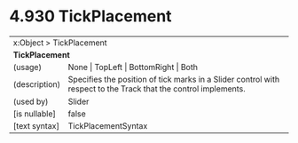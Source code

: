 <html dir="LTR" xmlns:mshelp="http://msdn.microsoft.com/mshelp" xmlns:ddue="http://ddue.schemas.microsoft.com/authoring/2003/5" xmlns:xlink="http://www.w3.org/1999/xlink" xmlns:tool="http://www.microsoft.com/tooltip">

<body>
 <input type="hidden" id="userDataCache" class="userDataStyle">
 <input type="hidden" id="hiddenScrollOffset">
 <img id="dropDownImage" style="display:none; height:0; width:0;" src="../local/drpdown.gif">
 <img id="dropDownHoverImage" style="display:none; height:0; width:0;" src="../local/drpdown_orange.gif">
 <img id="collapseImage" style="display:none; height:0; width:0;" src="../local/collapse.gif">
 <img id="expandImage" style="display:none; height:0; width:0;" src="../local/exp.gif">
 <img id="collapseAllImage" style="display:none; height:0; width:0;" src="../local/collall.gif">
 <img id="expandAllImage" style="display:none; height:0; width:0;" src="../local/expall.gif">
 <img id="copyImage" style="display:none; height:0; width:0;" src="../local/copycode.gif">
 <img id="copyHoverImage" style="display:none; height:0; width:0;" src="../local/copycodeHighlight.gif">
 <div id="header"><h1 class="heading">4.930 TickPlacement</h1></div>

 <div id="mainSection">
 <div id="mainBody">
 <div id="allHistory" class="saveHistory" onsave="saveAll()" onload="loadAll()"></div>
 <p xmlns:wsd="http://wsdev.schemas.microsoft.com/authoring/2008/2" xmlns:msxsl="urn:schemas-microsoft-com:xslt" xmlns:script="urn:script" xmlns:build="urn:build">
 </p>
 <div id="sectionSection0" class="section" name="collapseableSection">
 <content xmlns="http://ddue.schemas.microsoft.com/authoring/2003/5" xmlns:wsd="http://wsdev.schemas.microsoft.com/authoring/2008/2" xmlns:msxsl="urn:schemas-microsoft-com:xslt" xmlns:script="urn:script" xmlns:build="urn:build">
 </content>
 </div>
 <div id="sectionSection1" class="section" name="collapseableSection">
 <content xmlns="http://ddue.schemas.microsoft.com/authoring/2003/5" xmlns:wsd="http://wsdev.schemas.microsoft.com/authoring/2008/2" xmlns:msxsl="urn:schemas-microsoft-com:xslt" xmlns:script="urn:script" xmlns:build="urn:build">
 <table class="ProtocolAuthoredTable" xmlns="">
 <tr><td colspan="2">
<mshelp:link keywords="86913f34-aa06-4c94-9f09-83936a822fd8" tabindex="0">x:Object</mshelp:link> &gt; <mshelp:link keywords="8cf972c7-f700-4aec-9dc7-da4d66f833f8" tabindex="0">TickPlacement</mshelp:link> </td>
 </tr>
 <tr><td colspan="2">
 <b>
TickPlacement </b>
 </td>
 </tr>
 <tr><td><div class="indent0">(usage)</div></td>
 <td><mshelp:link keywords="fef22fc7-4547-4d7b-af4a-22189d43e6fc" tabindex="0">None</mshelp:link> | <mshelp:link keywords="fef22fc7-4547-4d7b-af4a-22189d43e6fc" tabindex="0">TopLeft</mshelp:link> | <mshelp:link keywords="fef22fc7-4547-4d7b-af4a-22189d43e6fc" tabindex="0">BottomRight</mshelp:link> | <mshelp:link keywords="fef22fc7-4547-4d7b-af4a-22189d43e6fc" tabindex="0">Both</mshelp:link> </td>
 </tr>
 <tr><td><div class="indent0">(description)</div></td>
 <td>Specifies the position of tick marks in a Slider control with respect to the Track that the control implements. </td>
 </tr>
 <tr><td><div class="indent0">(used by)</div></td>
 <td><mshelp:link keywords="ac1eb19c-6984-4df4-ac96-3dbe2e3c66c4" tabindex="0">Slider</mshelp:link> </td>
 </tr>
 <tr><td><div class="indent0">[is nullable]</div></td>
 <td>false </td>
 </tr>
 <tr><td><div class="indent0">[text syntax]</div></td>
 <td><mshelp:link keywords="fef22fc7-4547-4d7b-af4a-22189d43e6fc" tabindex="0">TickPlacementSyntax</mshelp:link> </td>
 </tr>
</table>
 </content>
 </div>
 <!--[if gte IE 5]>
 <tool:tip element="languageFilterToolTip" avoidmouse="false"/>
 <![endif]-->
 </div>
 <a name="feedback"></a><span></span>
 </div>
</body></html>
